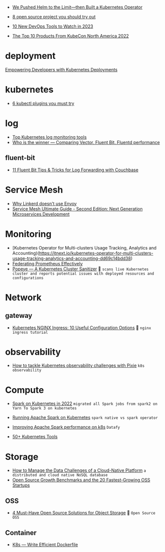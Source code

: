 + [We Pushed Helm to the Limit—then Built a Kubernetes Operator](https://datastax.medium.com/we-pushed-helm-to-the-limit-then-built-a-kubernetes-operator-5136f7c71e91)
+ [8 open source project you should try out](https://medium.com/@itsrakesh/8-best-opensource-projects-you-should-try-out-c0637d3c6ed3)

+ [10 New DevOps Tools to Watch in 2023](https://medium.com/4th-coffee/10-new-devops-tools-to-watch-in-2023-e974dbb1f1bb)
+ [The Top 10 Products From KubeCon North America 2022](https://medium.com/@rphilogene/the-top-10-products-from-kubecon-north-america-2022-a6a8c0902427)

# deployment
[Empowering Developers with Kubernetes Deployments](https://faun.pub/empowering-developers-with-kubernetes-deployments-b4b7867349a9)
# kubernetes
+ [6 kubectl plugins you must try](https://itnext.io/6-kubectl-plugins-you-must-try-1411dcbcf950)

# log
+ [Top Kubernetes log monitoring tools](https://medium.com/codex/5-top-kubernetes-log-monitoring-tools-d8c0494deb30)
+ [Who is the winner — Comparing Vector, Fluent Bit, Fluentd performance](https://medium.com/ibm-cloud/log-collectors-performance-benchmarking-8c5218a08fea)
## fluent-bit
+ [11 Fluent Bit Tips & Tricks for Log Forwarding with Couchbase](https://blog.couchbase.com/fluent-bit-tips-tricks-log-forwarding-couchbase/)

# Service Mesh

+ [Why Linkerd doesn't use Envoy](https://linkerd.io/2020/12/03/why-linkerd-doesnt-use-envoy/)
+ [Service Mesh Ultimate Guide - Second Edition: Next Generation Microservices Development](https://www.infoq.com/articles/service-mesh-ultimate-guide-2e/)

# Monitoring
+ [Kubernetes Operator for Multi-clusters Usage Tracking, Analytics and Accounting)(https://itnext.io/kubernetes-operator-for-multi-clusters-usage-tracking-analytics-and-accounting-dd69c14bdd38)
+ [Federating Prometheus Effectively](https://levelup.gitconnected.com/federating-prometheus-effectively-4ccd51b2767b)
+ [Popeye — A Kubernetes Cluster Sanitizer](https://ajeetraina.medium.com/popeye-a-kubernetes-cluster-sanitizer-1914723eb21d) :poodle: `scans live Kubernetes cluster and reports potential issues with deployed resources and configurations`

# Network
## gateway
+ [Kubernetes NGINX Ingress: 10 Useful Configuration Options](https://loft-sh.medium.com/kubernetes-nginx-ingress-10-useful-configuration-options-919c6086d04c) :baby_chick: `nginx ingress tutorial`

# observability
+ [How to tackle Kubernetes observability challenges with Pixie](https://itnext.io/how-to-tackle-kubernetes-observability-challenges-with-pixie-4c6414ca913) `k8s observability`


# Compute
+ [Spark on Kubernetes in 2022](https://medium.com/@vladimir.prus/spark-on-kubernetes-in-2022-32458999e831) `migrated all Spark jobs from spark2 on Yarn To Spark 3 on kubernetes`
+ [Running Apache Spark on Kubernetes](https://medium.com/empathyco/running-apache-spark-on-kubernetes-2e64c73d0bb2) `spark native vs spark operator`
+ [Improving Apache Spark performance on k8s](https://medium.com/datamindedbe/improving-apache-spark-performance-on-k8s-b879d67c4f95) `Datafy`

+ [50+ Kubernetes Tools](https://medium.com/geekculture/50-kubernetes-tools-6acb01d0a876)

# Storage
+ [How to Manage the Data Challenges of a Cloud-Native Platform](https://medium.com/building-the-open-data-stack/how-to-manage-the-data-challenges-of-a-cloud-native-platform-b819d9902ff2) `a distributed and cloud native NoSQL database`
+ [Open Source Growth Benchmarks and the 20 Fastest-Growing OSS Startups](https://medium.com/runacapital/open-source-growth-benchmarks-and-the-20-fastest-growing-oss-startups-d3556a669fe6)
## OSS
+ [4 Must-Have Open Source Solutions for Object Storage](https://betterprogramming.pub/top-4-open-source-tools-for-object-storage-e43267bcd724) :wine_glass: `Open Source OSS`

## Container
+ [K8s — Write Efficient Dockerfile](https://tonylixu.medium.com/k8s-write-efficient-dockerfile-caf099aa17f4)